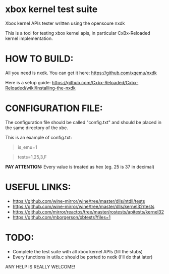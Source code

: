 # xbox kernel test suite
Xbox kernel APIs tester written using the opensoure nxdk

This is a tool for testing xbox kernel apis, in particular CxBx-Reloaded kernel implementation.

# HOW TO BUILD:
All you need is nxdk. You can get it here: https://github.com/xqemu/nxdk

Here is a setup guide: https://github.com/Cxbx-Reloaded/Cxbx-Reloaded/wiki/Installing-the-nxdk

# CONFIGURATION FILE:
The configuration file should be called "config.txt" and should be placed in the same directory of the xbe.

This is an example of config.txt:

>is_emu=1

>tests=1,25,3,F

**PAY ATTENTION:** Every value is treated as hex (eg. 25 is 37 in decimal)

# USEFUL LINKS:
* https://github.com/wine-mirror/wine/tree/master/dlls/ntdll/tests
* https://github.com/wine-mirror/wine/tree/master/dlls/kernel32/tests
* https://github.com/mirror/reactos/tree/master/rostests/apitests/kernel32
* https://github.com/mborgerson/xbtests?files=1

# TODO:
* Complete the test suite with all xbox kernel APIs (fill the stubs)
* Every functions in utils.c should be ported to nxdk (I'll do that later)

ANY HELP IS REALLY WELCOME!
